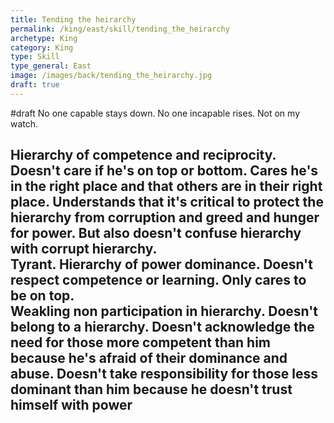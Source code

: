 ```yaml
---
title: Tending the heirarchy
permalink: /king/east/skill/tending_the_heirarchy
archetype: King
category: King
type: Skill
type_general: East
image: /images/back/tending_the_heirarchy.jpg
draft: true
---
```

#draft No one capable stays down. No one incapable rises. Not on my watch.   
  
Hierarchy of competence and reciprocity. Doesn't care if he's on top or bottom. Cares he's in the right place and that others are in their right place. Understands that it's critical to protect the hierarchy from corruption and greed and hunger for power. But also doesn't confuse hierarchy with corrupt hierarchy.   
Tyrant. Hierarchy of power dominance. Doesn't respect competence or learning. Only cares to be on top.   
Weakling non participation in hierarchy. Doesn't belong to a hierarchy. Doesn't acknowledge the need for those more competent than him because he's afraid of their dominance and abuse. Doesn't take responsibility for those less dominant than him because he doesn't trust himself with power 
---
